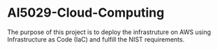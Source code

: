 # AI5029-Cloud-Computing


The purpose of this project is to deploy the infrastruture on AWS using Infrastructure as Code (IaC) and fulfill the NIST requirements.
